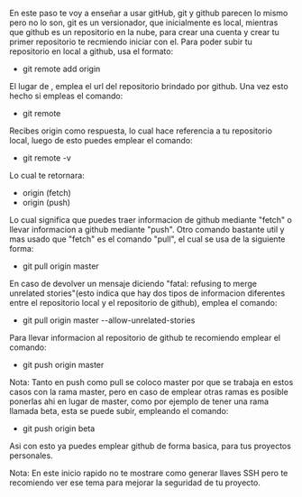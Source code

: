 En este paso te voy a enseñar a usar gitHub, git y github parecen lo mismo pero no lo son, git es un versionador, que inicialmente es local, mientras que github es un repositorio en la nube, para crear una cuenta y crear tu primer repositorio te recmiendo iniciar con el. Para poder subir tu repositorio en local a github, usa el formato:

- git remote add origin <url>

El lugar de <url>, emplea el url del repositorio brindado por github. Una vez esto hecho si empleas el comando:

- git remote

Recibes origin como respuesta, lo cual hace referencia a tu repositorio local, luego de esto puedes emplear el comando:

- git remote -v

Lo cual te retornara:

- origin <url> (fetch)
- origin <url> (push)

Lo cual significa que puedes traer informacion de github mediante "fetch" o llevar informacion a github mediante "push". Otro comando bastante util y mas usado que "fetch" es el comando "pull", el cual se usa de la siguiente forma:

- git pull origin master

En caso de devolver un mensaje diciendo "fatal: refusing to merge unrelated stories"(esto indica que hay dos tipos de informacion diferentes entre el repositorio local y el repositorio de github), emplea el comando:

- git pull origin master --allow-unrelated-stories

Para llevar informacion al repositorio de github te recomiendo emplear el comando:

- git push origin master

Nota: Tanto en push como pull se coloco master por que se trabaja en estos casos con la rama master, pero en caso de emplear otras ramas es posible ponerlas ahi en lugar de master, como por ejemplo de tener una rama llamada beta, esta se puede subir, empleando el comando:

- git push origin beta

Asi con esto ya puedes emplear github de forma basica, para tus proyectos personales.

Nota: En este inicio rapido no te mostrare como generar llaves SSH pero te recomiendo ver ese tema para mejorar la seguridad de tu proyecto.